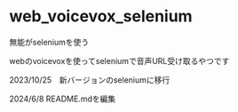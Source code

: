 # web_voicevox_selenium
無能がseleniumを使う

webのvoicevoxを使ってseleniumで音声URL受け取るやつです

2023/10/25　新バージョンのseleniumに移行

2024/6/8 README.mdを編集
